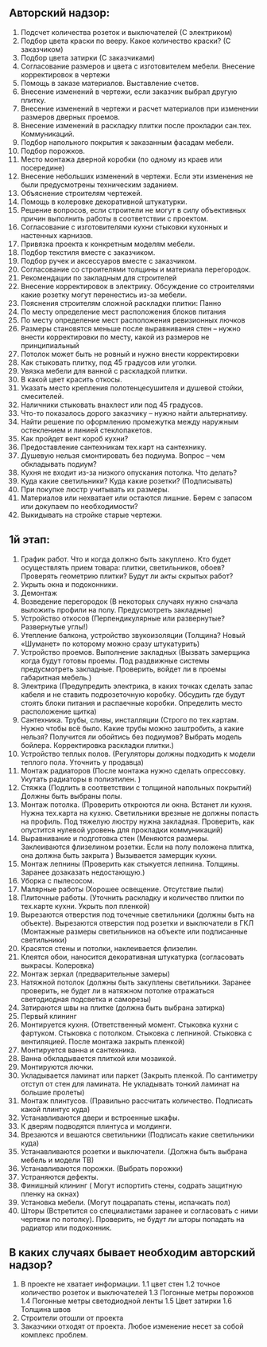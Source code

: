 ## Авторский надзор:
1. Подсчет количества розеток и выключателей (С электриком)
2. Подбор цвета краски по вееру. Какое количество краски? (С заказчиком)
3. Подбор цвета затирки (С заказчиками)
4. Согласование размеров и цвета с изготовителем мебели. Внесение корректировок в чертежи
5. Помощь в заказе материалов. Выставление счетов.
6. Внесение изменений в чертежи, если заказчик выбрал другую плитку.
7. Внесение изменений в чертежи и расчет материалов при изменении размеров дверных проемов.
8. Внесение изменений в раскладку плитки после прокладки сан.тех. Коммуникаций.
9. Подбор напольного покрытия к заказанным фасадам мебели.
10. Подбор порожков.
11. Место монтажа дверной коробки (по одному из краев или посередине)
12. Внесение небольших изменений в чертежи. Если эти изменения не были предусмотрены техническим заданием.
13. Объяснение строителям чертежей.
14. Помощь в колеровке декоративной штукатурки.
15. Решение вопросов, если строители не могут в силу объективных причин выполнить работы в соответствии с проектом.
16. Согласование с изготовителями кухни стыковки кухонных и настенных карнизов.
17.  Привязка проекта к конкретным моделям мебели.
18. Подбор текстиля вместе с заказчиком.
19. Подбор ручек и аксессуаров вместе с заказчиком.
20. Согласование со строителями толщины и материала перегородок.
21. Рекомендации по закладным для строителей
22. Внесение корректировок в электрику. Обсуждение со строителями какие розетку могут перенестись из-за мебели.
23. Пояснения строителям сложной раскладки плитки: Панно
24. По месту определение мест расположения блоков питания
25. По месту определение мест расположения ревизионных лючков
26. Размеры становятся меньше после выравнивания стен – нужно внести корректировки по месту, какой из размеров не принципиальный
27. Потолок может быть не ровный и нужно внести корректировки
28. Как стыковать плитку, под 45 градусов или уголки.
29. Увязка мебели для ванной с раскладкой плитки.
30. В какой цвет красить откосы.
31. Указать место крепления полотенцесушителя и душевой стойки, смесителей.
32. Наличники  стыковать внахлест или под 45 градусов.
33. Что-то показалось дорого заказчику – нужно найти альтернативу.
34. Найти решение по оформлению промежутка между наружным остеклением и линией стеклопакетов.
35. Как пройдет вент короб кухни?
36. Предоставление сантехникам тех.карт на сантехнику.
37. Душевую нельзя смонтировать без подиума. Вопрос – чем обкладывать подиум? 
38. Кухня не входит из-за низкого опускания потолка. Что делать?
39. Куда какие светильники? Куда какие розетки? (Подписывать)
40. При покупке люстр учитывать их размеры.
41. Материалов или нехватает или остаются лишние.  Берем с запасом или докупаем по необходимости?
42. Выкидывать на стройке старые чертежи.

## 1й этап:

1. График работ. Что и когда должно быть закуплено. Кто будет осуществлять прием товара: плитки, светильников, обоев? Проверять геометрию плитки? Будут ли акты скрытых работ?
2. Укрыть окна и подоконники.
3. Демонтаж
4. Возведение перегородок (В некоторых случаях нужно сначала выложить профили на полу. Предусмотреть закладные)
5. Устройство откосов (Перпендикулярные или развернутые? Развернутые углы!)
6. Утепление балкона, устройство звукоизоляции (Толщина? Новый «Шуманет» по которому можно сразу штукатурить)
7. Устройство проемов.  Выполнение закладных (Вызвать замерщика когда будут готовы проемы. Под раздвижные системы предусмотреть закладные. Проверить, войдет ли в проемы габаритная мебель.)
8. Электрика (Предупредить электрика, в каких точках сделать запас кабеля и не ставить подрозеточную коробку. Обсудить где будут стоять блоки питания и распаечные коробки. Определить место расположение щитка)
9. Сантехника. Трубы, сливы, инсталляции (Строго по тех.картам. Нужно чтобы всё было. Какие трубы можно заштробить, а какие нельзя? Получится ли обойтись без подиумов? Выбрать модель бойлера. Корректировка раскладки плитки.)
10. Устройство теплых полов. (Регуляторы должны подходить к модели теплого пола. Уточнить у продавца)
11. Монтаж радиаторов (После монтажа нужно сделать опрессовку. Укутать радиаторы в полиэтилен. )
12. Стяжка (Подлить в соответствии с толщиной напольных покрытий) Должны быть выбраны полы. 
13. Монтаж потолка. (Проверить откроются ли окна. Встанет ли кухня. Нужна тех.карта на кухню. Светильники врезные не должны попасть на профиль. Под тяжелую люстру нужна закладная. Проверить, как опустится нулевой уровень для прокладки коммуникаций)
14. Выравнивание и подготовка стен (Меняются размеры. Заклеиваются флизелином розетки. Если на полу положена плитка, она должна быть закрыта ) Вызывается замерщик кухни.
15. Монтаж лепнины (Проверить как стыкуется лепнина. Толщины. Заранее дозаказать недостающую.)
16. Уборка с пылесосом.
17. Малярные работы (Хорошее освещение. Отсутствие пыли)
18. Плиточные работы. (Уточнить раскладку и количество плитки по тех.карте кухни. Укрыть пол пленкой)
19. Вырезаются  отверстия под точечные светильники (должны быть на объекте). Вырезаются отверстия под розетки и выключатели в ГКЛ (Монтажные размеры светильников на объекте или подписанные светильники)
20. Красятся стены и потолки, наклеивается флизелин.
21. Клеятся обои, наносится декоративная штукатурка (согласовать выкрасы. Колеровка)
22. Монтаж зеркал (предварительные замеры)
23. Натяжной потолок (должны быть закуплены светильники. Заранее проверить, не будет ли в натяжном потолке отражаться светодиодная подсветка и саморезы)
24. Затираются швы на плитке (должна быть выбрана затирка)
25. Первый клининг
26. Монтируется кухня. (Ответственный момент. Стыковка кухни с фартуком. Стыковка с потолком. Стыковка с лепниной. Стыковка с вентиляцией. После монтажа закрыть пленкой)
27. Монтируется ванна и сантехника.
28. Ванна обкладывается плиткой или мозаикой.
29. Монтируются лючки.
30. Укладывается ламинат или паркет (Закрыть пленкой. По сантиметру отступ от стен для ламината. Не укладывать тонкий ламинат на большие пролеты)
31. Монтаж плинтусов. (Правильно рассчитать количество. Подписать какой плинтус куда)
32. Устанавливаются двери и встроенные шкафы.
33. К дверям подводятся плинтуса и молдинги.
34. Врезаются и вешаются светильники (Подписать какие светильники куда)
35. Устанавливаются розетки и выключатели. (Должна быть выбрана мебель и модели ТВ)
36. Устанавливаются порожки. (Выбрать порожки)
37. Устраняются дефекты.
38. Финишный клининг  ( Могут испортить стены, содрать защитную пленку на окнах)
39. Установка мебели. (Могут поцарапать стены, испачкать пол)
40. Шторы (Встретится со специалистами заранее и согласовать с ними чертежи по потолку). Проверить, не будут ли шторы попадать на радиатор или подоконник.


## В каких случаях бывает необходим авторский надзор?
1. В проекте не хватает информации.
1.1 цвет стен
1.2 точное количество розеток и выключателей
1.3 Погонные метры порожков
1.4 Погонные метры светодиодной ленты
1.5 Цвет затирки
1.6 Толщина швов
2. Строители отошли от проекта
3. Заказчики отходят от проекта. Любое изменение несет за собой комплекс проблем.